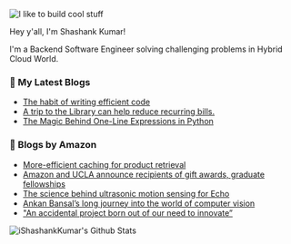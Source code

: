 ![I like to build cool stuff](https://res.cloudinary.com/dt8g3rhcy/image/upload/v1595929574/i_like_to_build_cool_shit._1_nzbwjh.png)

Hey y'all, I'm Shashank Kumar! 

I'm a Backend Software Engineer solving challenging problems in Hybrid Cloud World.

### 📕 My Latest Blogs
<!-- BLOG-POST-LIST:START -->
- [The habit of writing efficient code](https://medium.com/@ishashankkumar/the-habit-of-writing-efficient-code-153b05f04269?source=rss-d24dda280d5f------2)
- [A trip to the Library can help reduce recurring bills.](https://medium.com/swlh/a-trip-to-the-library-can-help-reduce-recurring-bills-23bca495cdf5?source=rss-d24dda280d5f------2)
- [The Magic Behind One-Line Expressions in Python](https://medium.com/swlh/the-magic-behind-one-line-expressions-in-python-816c10180c5c?source=rss-d24dda280d5f------2)
<!-- BLOG-POST-LIST:END -->

### 📕 Blogs by Amazon
<!-- AMAZON-BLOG-POST-LIST:START -->
- [More-efficient caching for product retrieval](https://www.amazon.science/blog/more-efficient-caching-for-product-retrieval)
- [Amazon and UCLA announce recipients of gift awards, graduate fellowships](https://www.amazon.science/academic-engagements/amazon-and-ucla-announce-recipients-of-gift-awards-graduate-fellowships)
- [The science behind ultrasonic motion sensing for Echo](https://www.amazon.science/blog/the-science-behind-ultrasonic-motion-sensing-for-echo)
- [Ankan Bansal’s long journey into the world of computer vision](https://www.amazon.science/working-at-amazon/ankan-bansals-long-journey-into-the-world-of-computer-vision)
- [&quot;An accidental project born out of our need to innovate”](https://www.amazon.science/working-at-amazon/an-accidental-project-born-out-of-our-need-to-innovate)
<!-- AMAZON-BLOG-POST-LIST:END -->



<img align="center" alt="iShashankKumar's Github Stats" src="https://github-readme-stats.vercel.app/api?username=ishashankkumar&show_icons=true&hide_border=true" />
